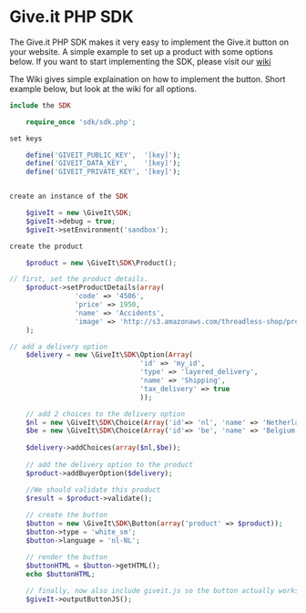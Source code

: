 Give.it PHP SDK
=======

The Give.it PHP SDK makes it very easy to implement the Give.it button on your website. A simple example to set up a product with some options below. If you want to start implementing the SDK, please visit our [wiki](https://github.com/giveit/sdk-php/wiki)

The Wiki gives simple explaination on how to implement the button. Short example below, but look at the wiki for all options.

```php
include the SDK

    require_once 'sdk/sdk.php';

set keys

    define('GIVEIT_PUBLIC_KEY',  '[key]');
    define('GIVEIT_DATA_KEY',    '[key]');
    define('GIVEIT_PRIVATE_KEY', '[key]');


create an instance of the SDK

    $giveIt = new \GiveIt\SDK;
    $giveIt->debug = true;
    $giveIt->setEnvironment('sandbox');

create the product

    $product = new \GiveIt\SDK\Product();

// first, set the product details.
    $product->setProductDetails(array(
                'code' => '4506', 
                'price' => 1950, 
                'name' => 'Accidents', 
                'image' => 'http://s3.amazonaws.com/threadless-shop/products/4506/636x460shirt_guys_01.jpg')
    );

// add a delivery option
    $delivery = new \GiveIt\SDK\Option(Array(
                                'id' => 'my_id',
                                'type' => 'layered_delivery',
                                'name' => 'Shipping',
                                'tax_delivery' => true
                                ));

    // add 2 choices to the delivery option
    $nl = new \GiveIt\SDK\Choice(Array('id'=> 'nl', 'name' => 'Netherlands', 'price' => 495));
    $be = new \GiveIt\SDK\Choice(Array('id'=> 'be', 'name' => 'Belgium', 'price' => 895));
    
    $delivery->addChoices(array($nl,$be));
    
    // add the delivery option to the product
    $product->addBuyerOption($delivery);

    //We should validate this product
    $result = $product->validate();
    
    // create the button
    $button = new \GiveIt\SDK\Button(array('product' => $product));
    $button->type = 'white_sm';
    $button->language = 'nl-NL';

    // render the button
    $buttonHTML = $button->getHTML();
    echo $buttonHTML;
    
    // finally, now also include giveit.js so the button actually works
    $giveIt->outputButtonJS();
    
```
